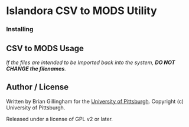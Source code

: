 Islandora CSV to MODS Utility
=============

### Installing


## CSV to MODS Usage
*If the files are intended to be Imported back into the system, **DO NOT CHANGE the filenames**.*


## Author / License

Written by Brian Gillingham for the [University of Pittsburgh](http://www.pitt.edu).  Copyright (c) University of Pittsburgh.

Released under a license of GPL v2 or later.
